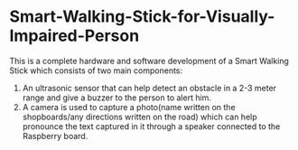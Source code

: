 # Smart-Walking-Stick-for-Visually-Impaired-Person
This is a complete hardware and software development of a Smart Walking Stick which consists of two main components:
  1. An ultrasonic sensor that can help detect an obstacle in a 2-3 meter range and give a buzzer to the person to alert him.
  2. A camera is used to capture a photo(name written on the shopboards/any directions written on the road) which can help pronounce the text captured in it through a speaker connected to the Raspberry board.

